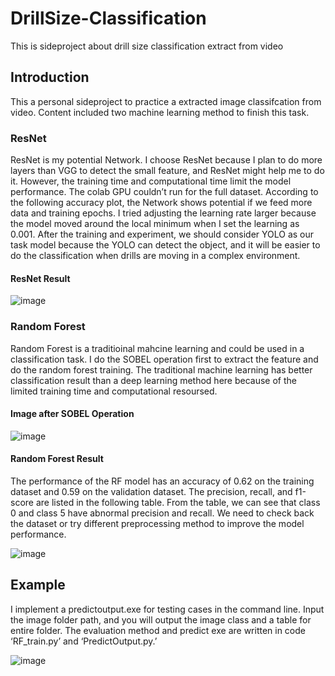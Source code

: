 # DrillSize-Classification
This is sideproject  about drill size classification extract from video
## Introduction
This a personal sideproject to practice a extracted image classifcation from video.
Content included two machine learning method to finish this task. 
### ResNet
ResNet is my potential Network. I choose ResNet because I plan to do more layers than VGG to detect the small feature, and ResNet might help me to do it. However, the training time and computational time limit the model performance. The colab GPU couldn’t run for the full dataset. According to the following accuracy plot, the Network shows potential if we feed more data and training epochs. I tried adjusting the learning rate larger because the model moved around the local minimum when I set the learning as 0.001. After the training and experiment, we should consider YOLO as our task model because the YOLO can detect the object, and it will be easier to do the classification when drills are moving in a complex environment.
#### ResNet Result
![image](https://github.com/j217435/DrillSize-Classification/blob/47581d25c1db8283f84e133bc437b12a83dfebc4/Image/Screen%20Shot%202023-03-24%20at%204.58.01%20PM.png)

### Random Forest
Random Forest is a traditioinal mahcine learning and could be used in a classification task. I do the SOBEL operation first to extract the feature and do the random forest training. The traditional machine learning has better classification result than a deep learning method here because of the limited training time and computational resoursed.

#### Image after SOBEL Operation
![image](https://github.com/j217435/DrillSize-Classification/blob/2d807f0055268e040ad3905a9e1e9465cead26d8/Image/Screen%20Shot%202023-03-24%20at%204.58.14%20PM.png)

#### Random Forest Result

The performance of the RF model has an accuracy of 0.62 on the training dataset and 0.59 on the validation dataset. The precision, recall, and f1-score are listed in the following table. From the table, we can see that class 0 and class 5 have abnormal precision and recall. We need to check back the dataset or try different preprocessing method to improve the model performance. 

![image](https://github.com/j217435/DrillSize-Classification/blob/040d49b442a811180d53ae3584b6a9aa444ad401/Image/Screen%20Shot%202023-03-24%20at%204.58.37%20PM.png)

## Example

I implement a predictoutput.exe for testing cases in the command line. Input the image folder path, and you will output the image class and a table for entire folder. The evaluation method and predict exe are written in code ‘RF_train.py’ and ‘PredictOutput.py.’

![image](https://github.com/j217435/DrillSize-Classification/blob/040d49b442a811180d53ae3584b6a9aa444ad401/Image/Screen%20Shot%202023-03-24%20at%204.46.27%20PM.png)
